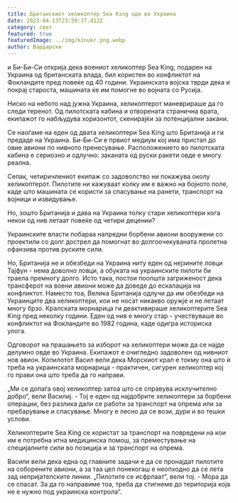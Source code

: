 ```yaml
---
title: Британскиот хеликоптер Sea King оди во Украина
date: 2023-04-13T23:39:37.412Z
category: свет
featured: true
featuredImage: ../img/kinukr.png.webp
author: Вардарски
---
```


и Би-Би-Си открија дека воениот хеликоптер Sea King, подарен на Украина од британската влада, бил користен во конфликтот на Фокландите пред повеќе од 40 години. Украинската војска тврди дека и покрај староста, машината ќе им помогне во војната со Русија.

Ниско на небото над јужна Украина, хеликоптерот маневрираше да го следи теренот. Од пилотската кабина и отворената странична врата, екипажот го набљудува хоризонтот, скенирајќи за потенцијални закани.

Се наоѓаме на еден од двата хеликоптери Sea King што Британија и ги предаде на Украина. Би-Би-Си е првиот медиум кој има пристап до овие авиони по нивното пренесување. Расположението во пилотската кабина е сериозно и одлучно: заканата од руски ракети овде е многу реална.

Сепак, четиричлениот екипаж со задоволство ни покажува околу хеликоптерот. Пилотите ни кажуваат колку им е важно на бојното поле, каде што машината се користи за спасување на ранети, транспорт на војници и извидување.

Но, зошто Британија и дава на Украина толку стари хеликоптери кога некои од нив летаат повеќе од четири децении?

Украинските власти побараа напредни борбени авиони вооружени со проектили со долг дострел да помогнат во долгоочекуваната пролетна офанзива против руските сили.

Но, Британија не и обезбеди на Украина ниту еден од нејзините ловци Тајфун - нема доволно ловци, а обуката на украинските пилоти би траела премногу долго. Исто така, постои поопшта загриженост дека трансферот на воени авиони може да доведе до ескалација на конфликтот.
Наместо тоа, Велика Британија одлучи да им обезбеди на Украинците два хеликоптери, кои не носат никакво оружје и не летаат многу брзо. Кралската морнарица ги деактивираше хеликоптерите Sea King пред неколку години. Еден од нив е многу стар - учествуваше во конфликтот на Фокландите во 1982 година, каде одигра историска улога.

Одговорот на прашањето за изборот на хеликоптери може да се најде делумно овде во Украина. Екипажот е очигледно задоволен од нивниот нов авион. Копилотот Васил вели дека Морскиот крал е токму она што ѝ треба на украинската морнарица - практичен, сигурен хеликоптер кој го прави она што треба да го направи.

„Ми се допаѓа овој хеликоптер затоа што се справува исклучително добро“, вели Василиј. - Тој е еден од најдобрите хеликоптери за борбени операции, без разлика дали се работи за транспорт на опрема или за пребарување и спасување. Многу е лесно да се вози, дури и во тешки услови.

Хеликоптерите Sea King се користат за транспорт на повредени на кои им е потребна итна медицинска помош, за преместување на специјалните сили во позиција и за транспорт на опрема.

Васили вели дека една од главните задачи е да се пронајдат пилотите на соборените авиони, а за таа цел понекогаш е неопходно да се лета зад непријателските линии. „Пилотите се исфрлаат“, вели тој. - Мора да се спасат. За да го направиме тоа, треба да стигнеме до територија која не е нужно под украинска контрола“.
